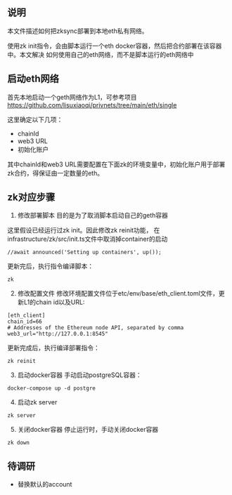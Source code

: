 ## 说明
本文件描述如何把zksync部署到本地eth私有网络。

使用zk init指令，会由脚本运行一个eth docker容器，然后把合约部署在该容器中。本文解决
如何使用自己的eth网络，而不是脚本运行的eth网络中

## 启动eth网络
首先本地启动一个geth网络作为L1，可参考项目
https://github.com/lisuxiaoqi/privnets/tree/main/eth/single

这里确定以下几项：
* chainId
* web3 URL
* 初始化账户

其中chainId和web3 URL需要配置在下面zk的环境变量中，初始化账户用于部署zk合约，得保证由一定数量的eth。

## zk对应步骤
1. 修改部署脚本
目的是为了取消脚本启动自己的geth容器

这里假设已经运行过zk init。因此修改zk reinit功能，
在infrastructure/zk/src/init.ts文件中取消掉container的启动
```azure
//await announced('Setting up containers', up());
```
更新完后，执行指令编译脚本：
```azure
zk
```

2. 修改配置文件
修改环境配置文件位于etc/env/base/eth_client.toml文件，更新L1的chain id以及URL:
```
[eth_client]
chain_id=66
# Addresses of the Ethereum node API, separated by comma
web3_url="http://127.0.0.1:8545"
```
更新完成后，执行编译部署指令：
```azure
zk reinit
```
3. 启动docker容器
手动启动postgreSQL容器：
```azure
docker-compose up -d postgre
```
4. 启动zk server
```azure
zk server
```
5. 关闭docker容器
停止运行时，手动关闭docker容器
```azure
zk down
```

## 待调研
* 替换默认的account